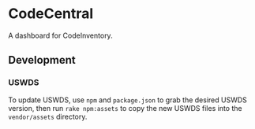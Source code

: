 # CodeCentral

A dashboard for CodeInventory.

## Development

### USWDS

To update USWDS, use `npm` and `package.json` to grab the desired USWDS version, then run `rake npm:assets` to copy the new USWDS files into the `vendor/assets` directory.
